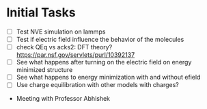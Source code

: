 # Initial Tasks

- [ ] Test NVE simulation on lammps
- [ ] Test if electric field influence the behavior of the molecules
- [ ] check QEq vs acks2: DFT theory? https://par.nsf.gov/servlets/purl/10392137
- [ ] See what happens after turning on the electric field on energy minimized structure
- [ ] See what happens to energy minimization with and without efield
- [ ] Use charge equilibration with other models with charges?

- Meeting with Professor Abhishek
